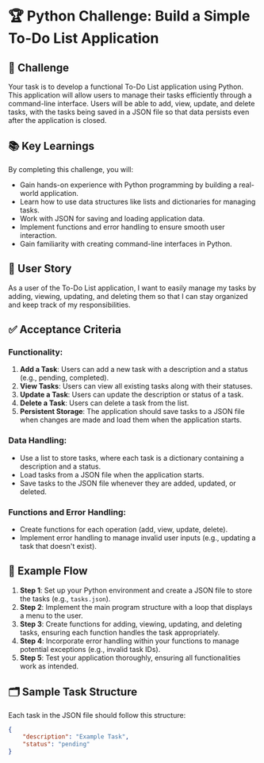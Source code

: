 # 🏆 Python Challenge: Build a Simple To-Do List Application

## 🎯 Challenge

Your task is to develop a functional To-Do List application using Python. This application will allow users to manage their tasks efficiently through a command-line interface. Users will be able to add, view, update, and delete tasks, with the tasks being saved in a JSON file so that data persists even after the application is closed.

## 📚 Key Learnings

By completing this challenge, you will:
- Gain hands-on experience with Python programming by building a real-world application.
- Learn how to use data structures like lists and dictionaries for managing tasks.
- Work with JSON for saving and loading application data.
- Implement functions and error handling to ensure smooth user interaction.
- Gain familiarity with creating command-line interfaces in Python.

## 👤 User Story

As a user of the To-Do List application, I want to easily manage my tasks by adding, viewing, updating, and deleting them so that I can stay organized and keep track of my responsibilities.

## ✅ Acceptance Criteria

### Functionality:
1. **Add a Task**: Users can add a new task with a description and a status (e.g., pending, completed).
2. **View Tasks**: Users can view all existing tasks along with their statuses.
3. **Update a Task**: Users can update the description or status of a task.
4. **Delete a Task**: Users can delete a task from the list.
5. **Persistent Storage**: The application should save tasks to a JSON file when changes are made and load them when the application starts.

### Data Handling:
- Use a list to store tasks, where each task is a dictionary containing a description and a status.
- Load tasks from a JSON file when the application starts.
- Save tasks to the JSON file whenever they are added, updated, or deleted.

### Functions and Error Handling:
- Create functions for each operation (add, view, update, delete).
- Implement error handling to manage invalid user inputs (e.g., updating a task that doesn't exist).

## 🔄 Example Flow

1. **Step 1**: Set up your Python environment and create a JSON file to store the tasks (e.g., `tasks.json`).
2. **Step 2**: Implement the main program structure with a loop that displays a menu to the user.
3. **Step 3**: Create functions for adding, viewing, updating, and deleting tasks, ensuring each function handles the task appropriately.
4. **Step 4**: Incorporate error handling within your functions to manage potential exceptions (e.g., invalid task IDs).
5. **Step 5**: Test your application thoroughly, ensuring all functionalities work as intended.

## 🗂 Sample Task Structure

Each task in the JSON file should follow this structure:

```json
{
    "description": "Example Task",
    "status": "pending"
}
